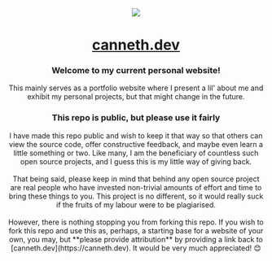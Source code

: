 <div align='center'><img src='https://user-images.githubusercontent.com/23531034/148361737-1aadfe95-1de1-43b9-8f31-ad0f6e70c043.png' /></div>
<h1 align='center'>
  <div align='center'><a href='https://canneth.dev' rel='noreferrer'>canneth.dev</a></div>
</h1>
<h3 align='center'>Welcome to my current personal website!</h3>
<p align='center'>This mainly serves as a portfolio website where I present a lil' about me and exhibit my personal projects, but that might change in the future.</p>

<h3 align='center'>This repo is public, but please use it fairly</h3>
<p align='center'>
  I have made this repo public and wish to keep it that way so that others can view the source code, offer constructive feedback, and maybe even learn a little something or two. Like many, I am the beneficiary of countless such open source projects, and I guess this is my little way of giving back.
  <br />
  <br />
  That being said, please keep in mind that behind any open source project are real people who have invested non-trivial amounts of effort and time to bring these things to you. This project is no different, so it would really suck if the fruits of my labour were to be plagiarised.
  <br />
  <br />
  However, there is nothing stopping you from forking this repo. If you wish to fork this repo and use this as, perhaps, a starting base for a website of your own, you may, but **please provide attribution** by providing a link back to [canneth.dev](https://canneth.dev). It would be very much appreciated! &#128522;
</p>
